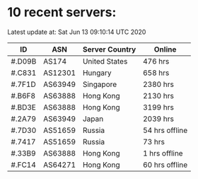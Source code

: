# 10 recent servers:

Latest update at: Sat Jun 13 09:10:14 UTC 2020

| ID | ASN | Server Country | Online |
| -- | --- | -------------- | ------ |
| #.D09B | AS174 | United States | 476 hrs |
| #.C831 | AS12301 | Hungary | 658 hrs |
| #.7F1D | AS63949 | Singapore | 2380 hrs |
| #.B6F8 | AS63888 | Hong Kong | 2130 hrs |
| #.BD3E | AS63888 | Hong Kong | 3199 hrs |
| #.2A79 | AS63949 | Japan | 2039 hrs |
| #.7D30 | AS51659 | Russia | 54 hrs offline |
| #.7417 | AS51659 | Russia | 73 hrs |
| #.33B9 | AS63888 | Hong Kong | 1 hrs offline |
| #.FC14 | AS64271 | Hong Kong | 60 hrs offline |

